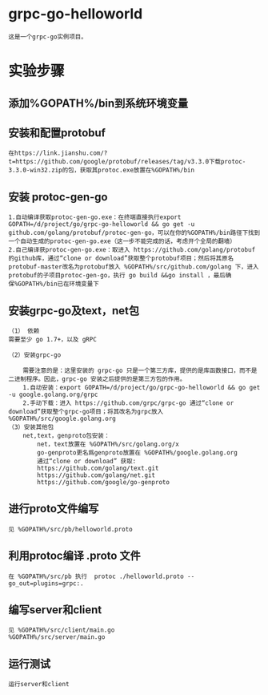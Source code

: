 # grpc-go-helloworld
	这是一个grpc-go实例项目。
# 实验步骤
## 添加%GOPATH%/bin到系统环境变量
## 安装和配置protobuf
    在https://link.jianshu.com/?t=https://github.com/google/protobuf/releases/tag/v3.3.0下载protoc-3.3.0-win32.zip的包，获取其protoc.exe放置在%GOPATH%/bin
## 安装 protoc-gen-go
    1.自动编译获取protoc-gen-go.exe：在终端直接执行export GOPATH=/d/project/go/grpc-go-helloworld && go get -u github.com/golang/protobuf/protoc-gen-go，可以在你的%GOPATH%/bin路径下找到一个自动生成的protoc-gen-go.exe（这一步不能完成的话，考虑开个全局的翻墙）
    2.自己编译获protoc-gen-go.exe：取进入 https://github.com/golang/protobuf 的github库，通过“clone or download”获取整个protobuf项目；然后将其原名protobuf-master改名为protobuf放入 %GOPATH%/src/github.com/golang 下，进入protobuf的子项目protoc-gen-go，执行 go build &&go install ，最后确保%GOPATH%/bin已在环境变量下
## 安装grpc-go及text，net包
    （1） 依赖
    需要至少 go 1.7+，以及 gRPC

    （2）安装grpc-go

        需要注意的是：这里安装的 grpc-go 只是一个第三方库，提供的是库函数接口，而不是二进制程序。因此，grpc-go 安装之后提供的是第三方包的作用。
        1.自动安装：export GOPATH=/d/project/go/grpc-go-helloworld && go get -u google.golang.org/grpc
        2.手动下载：进入 https://github.com/grpc/grpc-go 通过“clone or download”获取整个grpc-go项目；将其改名为grpc放入 %GOPATH%/src/google.golang.org
    （3）安装其他包
        net,text，genproto包安装：
            net，text放置在 %GOPATH%/src/golang.org/x
            go-genproto更名爲genproto放置在 %GOPATH%/google.golang.org
            通过“clone or download” 获取:
            https://github.com/golang/text.git
            https://github.com/golang/net.git
            https://github.com/google/go-genproto
## 进行proto文件编写
    见 %GOPATH%/src/pb/helloworld.proto
## 利用protoc编译 .proto 文件
    在 %GOPATH%/src/pb 执行  protoc ./helloworld.proto --go_out=plugins=grpc:.
## 编写server和client
    见 %GOPATH%/src/client/main.go
    %GOPATH%/src/server/main.go
## 运行测试
	运行server和client